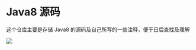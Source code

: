 # Java8 源码

这个仓库主要是存储 Java8 的源码及自己所写的一些注释，便于日后查找及理解

![](https://image-1251774567.cosgz.myqcloud.com/blog/2018-05-12-2018-05-12-maximilian-weisbecker-544039-unsplash_gaitubao_com_1898x1267.jpg)

